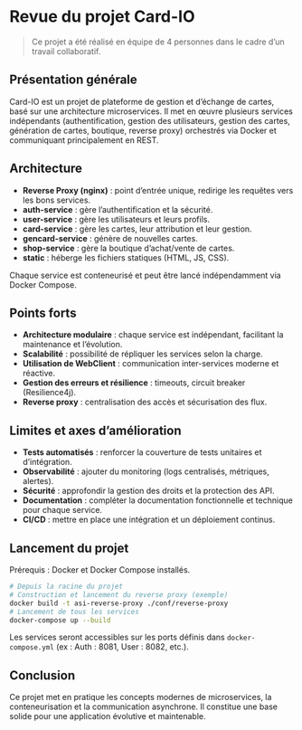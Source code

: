 # Revue du projet Card-IO

> Ce projet a été réalisé en équipe de 4 personnes dans le cadre d’un travail collaboratif.

## Présentation générale

Card-IO est un projet de plateforme de gestion et d’échange de cartes, basé sur une architecture microservices. Il met en œuvre plusieurs services indépendants (authentification, gestion des utilisateurs, gestion des cartes, génération de cartes, boutique, reverse proxy) orchestrés via Docker et communiquant principalement en REST.

## Architecture

- **Reverse Proxy (nginx)** : point d’entrée unique, redirige les requêtes vers les bons services.
- **auth-service** : gère l’authentification et la sécurité.
- **user-service** : gère les utilisateurs et leurs profils.
- **card-service** : gère les cartes, leur attribution et leur gestion.
- **gencard-service** : génère de nouvelles cartes.
- **shop-service** : gère la boutique d’achat/vente de cartes.
- **static** : héberge les fichiers statiques (HTML, JS, CSS).

Chaque service est conteneurisé et peut être lancé indépendamment via Docker Compose.

## Points forts

- **Architecture modulaire** : chaque service est indépendant, facilitant la maintenance et l’évolution.
- **Scalabilité** : possibilité de répliquer les services selon la charge.
- **Utilisation de WebClient** : communication inter-services moderne et réactive.
- **Gestion des erreurs et résilience** : timeouts, circuit breaker (Resilience4j).
- **Reverse proxy** : centralisation des accès et sécurisation des flux.

## Limites et axes d’amélioration

- **Tests automatisés** : renforcer la couverture de tests unitaires et d’intégration.
- **Observabilité** : ajouter du monitoring (logs centralisés, métriques, alertes).
- **Sécurité** : approfondir la gestion des droits et la protection des API.
- **Documentation** : compléter la documentation fonctionnelle et technique pour chaque service.
- **CI/CD** : mettre en place une intégration et un déploiement continus.

## Lancement du projet

Prérequis : Docker et Docker Compose installés.

```bash
# Depuis la racine du projet
# Construction et lancement du reverse proxy (exemple)
docker build -t asi-reverse-proxy ./conf/reverse-proxy
# Lancement de tous les services
docker-compose up --build
```

Les services seront accessibles sur les ports définis dans `docker-compose.yml` (ex : Auth : 8081, User : 8082, etc.).

## Conclusion

Ce projet met en pratique les concepts modernes de microservices, la conteneurisation et la communication asynchrone. Il constitue une base solide pour une application évolutive et maintenable.
